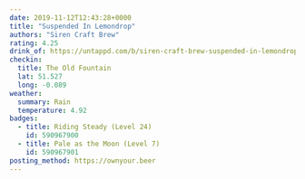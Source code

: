 ```yaml
---
date: 2019-11-12T12:43:28+0000
title: "Suspended In Lemondrop"
authors: "Siren Craft Brew"
rating: 4.25
drink_of: https://untappd.com/b/siren-craft-brew-suspended-in-lemondrop/3506188
checkin:
  title: The Old Fountain
  lat: 51.527
  long: -0.089
weather:
  summary: Rain
  temperature: 4.92
badges:
  - title: Riding Steady (Level 24)
    id: 590967900
  - title: Pale as the Moon (Level 7)
    id: 590967901
posting_method: https://ownyour.beer
---
```

